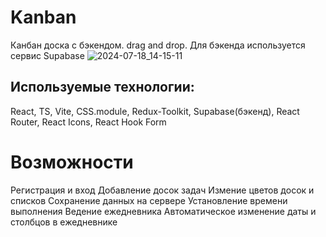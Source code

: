 # Kanban 
Канбан доска с бэкендом. drag and drop. Для бэкенда используется сервис Supabase
![2024-07-18_14-15-11](https://github.com/user-attachments/assets/d65ff3cd-d77d-4c3d-9fac-becb24bd26c0)

## Используемые технологии: 
React, TS, Vite, CSS.module, Redux-Toolkit, Supabase(бэкенд), React Router, React Icons, React Hook Form

# Возможности
  Регистрация и вход
  Добавление досок задач 
  Измение цветов досок и списков
  Сохранение данных на сервере
  Установление времени выполнения
  Ведение ежедневника
  Автоматическое изменение даты и столбцов в ежедневнике

